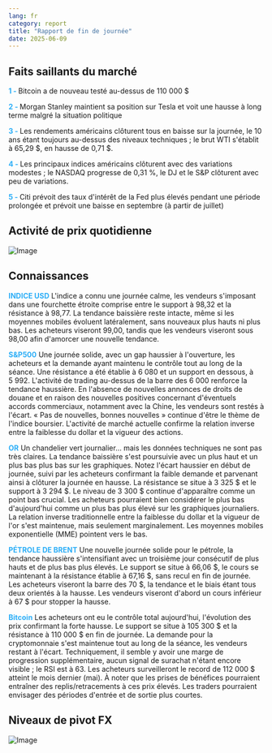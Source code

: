 ```yaml
---
lang: fr
category: report
title: "Rapport de fin de journée"
date: 2025-06-09
---
```



<h2>Faits saillants du marché</h2>
<strong style="color: #2caef7;">1 - </strong> Bitcoin a de nouveau testé au-dessus de 110 000 $

<strong style="color: #2caef7;">2 - </strong> Morgan Stanley maintient sa position sur Tesla et voit une hausse à long terme malgré la situation politique

<strong style="color: #2caef7;">3 - </strong> Les rendements américains clôturent tous en baisse sur la journée, le 10 ans étant toujours au-dessus des niveaux techniques ; le brut WTI s'établit à 65,29 $, en hausse de 0,71 $.

<strong style="color: #2caef7;">4 - </strong> Les principaux indices américains clôturent avec des variations modestes ; le NASDAQ progresse de 0,31 %, le DJ et le S&P clôturent avec peu de variations.

<strong style="color: #2caef7;">5 - </strong> Citi prévoit des taux d'intérêt de la Fed plus élevés pendant une période prolongée et prévoit une baisse en septembre (à partir de juillet)



<h2>Activité de prix quotidienne</h2>
<img src="https://markleighedu.github.io/img/Jun-2025/09-Jun-2025/price.jpg" alt="Image"/>

<h2>Connaissances</h2>
<strong style="color: #2caef7;">INDICE USD</strong> L'indice a connu une journée calme, les vendeurs s'imposant dans une fourchette étroite comprise entre le support à 98,32 et la résistance à 98,77. La tendance baissière reste intacte, même si les moyennes mobiles évoluent latéralement, sans nouveaux plus hauts ni plus bas. Les acheteurs viseront 99,00, tandis que les vendeurs viseront sous 98,00 afin d'amorcer une nouvelle tendance.

<strong style="color: #2caef7;">S&P500</strong> Une journée solide, avec un gap haussier à l'ouverture, les acheteurs et la demande ayant maintenu le contrôle tout au long de la séance. Une résistance a été établie à 6 080 et un support en dessous, à 5 992. L'activité de trading au-dessus de la barre des 6 000 renforce la tendance haussière. En l'absence de nouvelles annonces de droits de douane et en raison des nouvelles positives concernant d'éventuels accords commerciaux, notamment avec la Chine, les vendeurs sont restés à l'écart. « Pas de nouvelles, bonnes nouvelles » continue d'être le thème de l'indice boursier. L'activité de marché actuelle confirme la relation inverse entre la faiblesse du dollar et la vigueur des actions.

<strong style="color: #2caef7;">OR</strong> Un chandelier vert journalier… mais les données techniques ne sont pas très claires. La tendance baissière s'est poursuivie avec un plus haut et un plus bas plus bas sur les graphiques. Notez l'écart haussier en début de journée, suivi par les acheteurs confirmant la faible demande et parvenant ainsi à clôturer la journée en hausse. La résistance se situe à 3 325 $ et le support à 3 294 $. Le niveau de 3 300 $ continue d'apparaître comme un point bas crucial. Les acheteurs pourraient bien considérer le plus bas d'aujourd'hui comme un plus bas plus élevé sur les graphiques journaliers. La relation inverse traditionnelle entre la faiblesse du dollar et la vigueur de l'or s'est maintenue, mais seulement marginalement. Les moyennes mobiles exponentielle (MME) pointent vers le bas.

<strong style="color: #2caef7;">PÉTROLE DE BRENT</strong> Une nouvelle journée solide pour le pétrole, la tendance haussière s'intensifiant avec un troisième jour consécutif de plus hauts et de plus bas plus élevés. Le support se situe à 66,06 $, le cours se maintenant à la résistance établie à 67,16 $, sans recul en fin de journée. Les acheteurs viseront la barre des 70 $, la tendance et le biais étant tous deux orientés à la hausse. Les vendeurs viseront d'abord un cours inférieur à 67 $ pour stopper la hausse.

<strong style="color: #2caef7;">Bitcoin</strong> Les acheteurs ont eu le contrôle total aujourd'hui, l'évolution des prix confirmant la forte hausse. Le support se situe à 105 300 $ et la résistance à 110 000 $ en fin de journée. La demande pour la cryptomonnaie s'est maintenue tout au long de la séance, les vendeurs restant à l'écart. Techniquement, il semble y avoir une marge de progression supplémentaire, aucun signal de surachat n'étant encore visible ; le RSI est à 63. Les acheteurs surveilleront le record de 112 000 $ atteint le mois dernier (mai). À noter que les prises de bénéfices pourraient entraîner des replis/retracements à ces prix élevés. Les traders pourraient envisager des périodes d'entrée et de sortie plus courtes.



<h2>Niveaux de pivot FX</h2>
<img src="https://markleighedu.github.io/img/Jun-2025/09-Jun-2025/pivot.jpg" alt="Image"/>